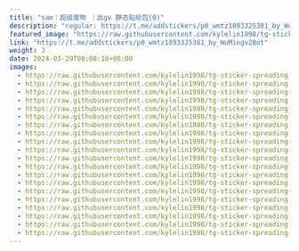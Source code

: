 ```yaml
---
title: "sam｜超级废物 ｜出gv 静态贴纸包(0)"
description: "regular: https://t.me/addstickers/p0_wmtz1893325381_by_WuMingv2Bot"
featured_image: "https://raw.githubusercontent.com/kylelin1998/tg-sticker-spreading-worldwide-images/main/img/6afeb201-8155-43c1-a6cc-086899a69200.jpg"
link: "https://t.me/addstickers/p0_wmtz1893325381_by_WuMingv2Bot"
weight: 3
date: 2024-03-29T08:08:10+08:00
images:
  - https://raw.githubusercontent.com/kylelin1998/tg-sticker-spreading-worldwide-images/main/img/6afeb201-8155-43c1-a6cc-086899a69200.jpg
  - https://raw.githubusercontent.com/kylelin1998/tg-sticker-spreading-worldwide-images/main/img/c33a68c9-92ff-461c-8edc-7cb831b8b164.jpg
  - https://raw.githubusercontent.com/kylelin1998/tg-sticker-spreading-worldwide-images/main/img/b2cea960-03e1-4872-b113-ec657ce2f74e.jpg
  - https://raw.githubusercontent.com/kylelin1998/tg-sticker-spreading-worldwide-images/main/img/019885a9-5741-46aa-8361-d3baa17d28df.jpg
  - https://raw.githubusercontent.com/kylelin1998/tg-sticker-spreading-worldwide-images/main/img/e4f8a162-ac07-4220-be86-469205023155.jpg
  - https://raw.githubusercontent.com/kylelin1998/tg-sticker-spreading-worldwide-images/main/img/a37e5e2b-5620-4cc8-9a43-5eb0169f7fe2.jpg
  - https://raw.githubusercontent.com/kylelin1998/tg-sticker-spreading-worldwide-images/main/img/a9458893-96d9-470c-98e1-2f3e99540e6a.jpg
  - https://raw.githubusercontent.com/kylelin1998/tg-sticker-spreading-worldwide-images/main/img/3a670bba-3598-4186-b825-087ad04913e5.jpg
  - https://raw.githubusercontent.com/kylelin1998/tg-sticker-spreading-worldwide-images/main/img/2b954c58-d7a3-4131-bcba-b26ae25beb3b.jpg
  - https://raw.githubusercontent.com/kylelin1998/tg-sticker-spreading-worldwide-images/main/img/2fe5cd28-31bb-46d0-983b-3343ce4b3cc4.jpg
  - https://raw.githubusercontent.com/kylelin1998/tg-sticker-spreading-worldwide-images/main/img/9ff8d28b-534d-4cbf-b02a-39c128ae70f5.jpg
  - https://raw.githubusercontent.com/kylelin1998/tg-sticker-spreading-worldwide-images/main/img/81267ec8-dbd3-4b4f-8042-ee7349f34ec6.jpg
  - https://raw.githubusercontent.com/kylelin1998/tg-sticker-spreading-worldwide-images/main/img/e0647b2e-42b6-4f23-a346-4223af89acc0.jpg
  - https://raw.githubusercontent.com/kylelin1998/tg-sticker-spreading-worldwide-images/main/img/6b7d9ffd-756b-4576-89b0-1bc46e72dd6e.jpg
  - https://raw.githubusercontent.com/kylelin1998/tg-sticker-spreading-worldwide-images/main/img/0df27862-8f43-486d-971e-749e9469b7b8.jpg
  - https://raw.githubusercontent.com/kylelin1998/tg-sticker-spreading-worldwide-images/main/img/5f40c78c-02a1-47cf-b60e-6e11dc203ce3.jpg
  - https://raw.githubusercontent.com/kylelin1998/tg-sticker-spreading-worldwide-images/main/img/0a771f62-bd50-489e-990d-29396814c5d8.jpg
  - https://raw.githubusercontent.com/kylelin1998/tg-sticker-spreading-worldwide-images/main/img/cb1cb71d-7154-4cbc-ae66-cad8381be9ac.jpg
  - https://raw.githubusercontent.com/kylelin1998/tg-sticker-spreading-worldwide-images/main/img/b4af7f5c-2c1c-4aeb-86e2-29d85837b56a.jpg
  - https://raw.githubusercontent.com/kylelin1998/tg-sticker-spreading-worldwide-images/main/img/e7ff34e5-079d-48b0-9efe-a5725aa2f292.jpg
---
```


